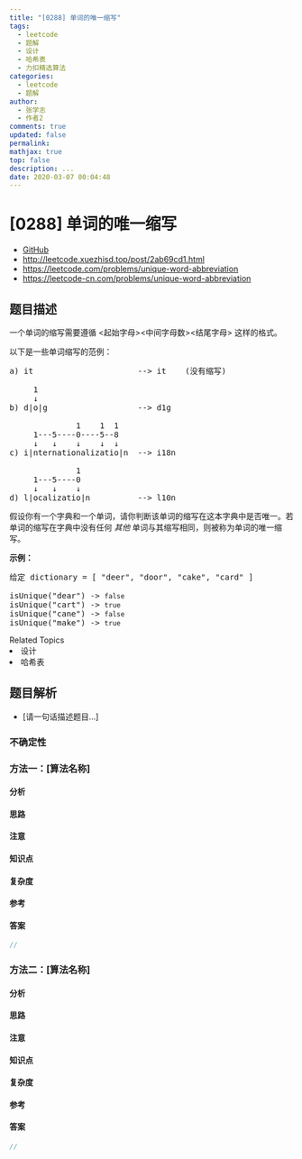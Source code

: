 ```yaml
---
title: "[0288] 单词的唯一缩写"
tags:
  - leetcode
  - 题解
  - 设计
  - 哈希表
  - 力扣精选算法
categories:
  - leetcode
  - 题解
author:
  - 张学志
  - 作者2
comments: true
updated: false
permalink:
mathjax: true
top: false
description: ...
date: 2020-03-07 00:04:48
---
```



# [0288] 单词的唯一缩写
* [GitHub](https://github.com/algoboy101/LeetCodeCrowdsource/tree/master/_posts/QA/%5B0288%5D%20%E5%8D%95%E8%AF%8D%E7%9A%84%E5%94%AF%E4%B8%80%E7%BC%A9%E5%86%99.md)
* http://leetcode.xuezhisd.top/post/2ab69cd1.html
* https://leetcode.com/problems/unique-word-abbreviation
* https://leetcode-cn.com/problems/unique-word-abbreviation


## 题目描述

<p>一个单词的缩写需要遵循&nbsp;&lt;起始字母&gt;&lt;中间字母数&gt;&lt;结尾字母&gt; 这样的格式。</p>

<p>以下是一些单词缩写的范例：</p>

<pre>a) it                      --&gt; it    (没有缩写)

     1
     &darr;
b) d|o|g                   --&gt; d1g

              1    1  1
     1---5----0----5--8
     &darr;   &darr;    &darr;    &darr;  &darr;    
c) i|nternationalizatio|n  --&gt; i18n

              1
     1---5----0
&nbsp;    &darr;   &darr;    &darr;
d) l|ocalizatio|n          --&gt; l10n
</pre>

<p>假设你有一个字典和一个单词，请你判断该单词的缩写在这本字典中是否唯一。若单词的缩写在字典中没有任何&nbsp;<em>其他 </em>单词与其缩写相同，则被称为单词的唯一缩写。</p>

<p><strong>示例：</strong></p>

<pre>给定 dictionary = [ &quot;deer&quot;, &quot;door&quot;, &quot;cake&quot;, &quot;card&quot; ]

isUnique(&quot;dear&quot;) -&gt; <code>false</code>
isUnique(&quot;cart&quot;) -&gt; <code>true</code>
isUnique(&quot;cane&quot;) -&gt; <code>false</code>
isUnique(&quot;make&quot;) -&gt; <code>true</code>
</pre>
<div><div>Related Topics</div><div><li>设计</li><li>哈希表</li></div></div>


## 题目解析
* [请一句话描述题目...]

### 不确定性


### 方法一：[算法名称]

#### 分析

#### 思路

#### 注意

#### 知识点

#### 复杂度

#### 参考

#### 答案

```cpp
//
```


### 方法二：[算法名称]

#### 分析

#### 思路

#### 注意

#### 知识点

#### 复杂度

#### 参考

#### 答案

```cpp
//
```


